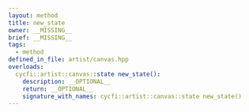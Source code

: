 ```yaml
---
layout: method
title: new_state
owner: __MISSING__
brief: __MISSING__
tags:
  - method
defined_in_file: artist/canvas.hpp
overloads:
  cycfi::artist::canvas::state new_state():
    description: __OPTIONAL__
    return: __OPTIONAL__
    signature_with_names: cycfi::artist::canvas::state new_state()
---
```

